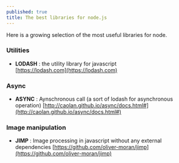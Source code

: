 ```yaml
---
published: true
title: The best libraries for node.js
---
```

Here is a growing selection of the most useful libraries for node.

### Utilities 

* **LODASH** : the utility library for javascript    
[https://lodash.com](https://lodash.com)

### Async 

* **ASYNC** : Aynschronous call (a sort of lodash for asynchronous operation)     [http://caolan.github.io/async/docs.html#](http://caolan.github.io/async/docs.html#)

### Image manipulation 

* **JIMP** : Image processing in javascript without any external dependencies     [https://github.com/oliver-moran/jimp](https://github.com/oliver-moran/jimp)
